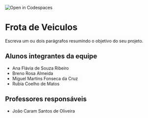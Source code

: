 ![Open in Codespaces](https://classroom.github.com/assets/open-in-codespaces-abfff4d4e15f9e1bd8274d9a39a0befe03a0632bb0f153d0ec72ff541cedbe34.svg)
# Frota de Veiculos
Escreva um ou dois parágrafos resumindo o objetivo do seu projeto.

## Alunos integrantes da equipe

* Ana Flávia de Souza Ribeiro
* Breno Rosa Almeida
* Miguel Martins Fonseca da Cruz
* Rubia Coelho de Matos

## Professores responsáveis

* João Caram Santos de Oliveira

